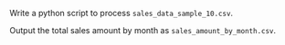 Write a python script to process `sales_data_sample_10.csv`.

Output the total sales amount by month as `sales_amount_by_month.csv`.